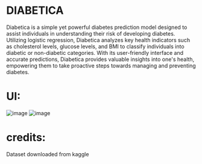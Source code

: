 # DIABETICA
Diabetica is a simple yet powerful diabetes prediction model designed to assist individuals in understanding their risk of developing diabetes. Utilizing logistic regression, Diabetica analyzes key health indicators such as cholesterol levels, glucose levels, and BMI to classify individuals into diabetic or non-diabetic categories. With its user-friendly interface and accurate predictions, Diabetica provides valuable insights into one's health, empowering them to take proactive steps towards managing and preventing diabetes.
# UI:

![image](https://github.com/arbasil05/Diabetica---Diabetes-Prediction-ML-model/assets/144218037/a6b60d03-dd19-4ad3-9593-eec66526b77b)
![image](https://github.com/arbasil05/Diabetica---Diabetes-Prediction-ML-model/assets/144218037/7e40640e-4af0-478c-bcbe-74e508e2c4bd)

# credits:
Dataset downloaded from kaggle


 
 
